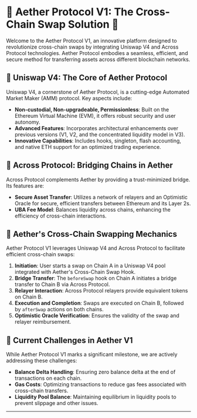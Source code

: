 # 🌌 Aether Protocol V1: The Cross-Chain Swap Solution 🌌

Welcome to the Aether Protocol V1, an innovative platform designed to revolutionize cross-chain swaps by integrating Uniswap V4 and Across Protocol technologies. Aether Protocol embodies a seamless, efficient, and secure method for transferring assets across different blockchain networks.

## 🦄 Uniswap V4: The Core of Aether Protocol
Uniswap V4, a cornerstone of Aether Protocol, is a cutting-edge Automated Market Maker (AMM) protocol. Key aspects include:
- **Non-custodial, Non-upgradeable, Permissionless**: Built on the Ethereum Virtual Machine (EVM), it offers robust security and user autonomy.
- **Advanced Features**: Incorporates architectural enhancements over previous versions (V1, V2, and the concentrated liquidity model in V3).
- **Innovative Capabilities**: Includes hooks, singleton, flash accounting, and native ETH support for an optimized trading experience.

## 🌉 Across Protocol: Bridging Chains in Aether
Across Protocol complements Aether by providing a trust-minimized bridge. Its features are:
- **Secure Asset Transfer**: Utilizes a network of relayers and an Optimistic Oracle for secure, efficient transfers between Ethereum and its Layer 2s.
- **UBA Fee Model**: Balances liquidity across chains, enhancing the efficiency of cross-chain interactions.

## 🔀 Aether's Cross-Chain Swapping Mechanics
Aether Protocol V1 leverages Uniswap V4 and Across Protocol to facilitate efficient cross-chain swaps:
1. **Initiation**: User starts a swap on Chain A in a Uniswap V4 pool integrated with Aether's Cross-Chain Swap Hook.
2. **Bridge Transfer**: The `beforeSwap` hook on Chain A initiates a bridge transfer to Chain B via Across Protocol.
3. **Relayer Interaction**: Across Protocol relayers provide equivalent tokens on Chain B.
4. **Execution and Completion**: Swaps are executed on Chain B, followed by `afterSwap` actions on both chains.
5. **Optimistic Oracle Verification**: Ensures the validity of the swap and relayer reimbursement.

## 🚩 Current Challenges in Aether V1
While Aether Protocol V1 marks a significant milestone, we are actively addressing these challenges:
- **Balance Delta Handling**: Ensuring zero balance delta at the end of transactions on each chain.
- **Gas Costs**: Optimizing transactions to reduce gas fees associated with cross-chain transfers.
- **Liquidity Pool Balance**: Maintaining equilibrium in liquidity pools to prevent slippage and other issues.

---
